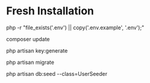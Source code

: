 # Fresh Installation

php -r "file_exists('.env') || copy('.env.example', '.env');"

composer update

php artisan key:generate

php artisan migrate

php artisan db:seed --class=UserSeeder
